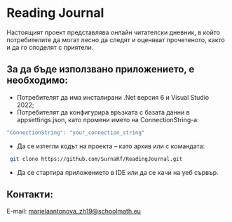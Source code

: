 # Reading Journal

Настоящият проект представлява онлайн читателски дневник, в който потребителите да могат лесно да следят и оценяват прочетеното, както и да го споделят с приятели.

## За да бъде използвано приложението, е необходимо:

- Потребителят да има инсталирани .Net версия 6 и Visual Studio 2022;
- Потребителят да конфигурира връзката с базата данни в appsettings.json, като промени името на ConnectionString-a:

```csharp
"ConnectionString": "your_connection_string"
```

- Да се изтегли кодът на проекта – като архив или с командата:

```bash
 git clone https://github.com/SurnaRf/ReadingJournal.git
```

- Да се стартира приложението в IDE или да се качи на уеб сървър.

## Контакти:

E-mail: marielaantonova_zh19@schoolmath.eu
